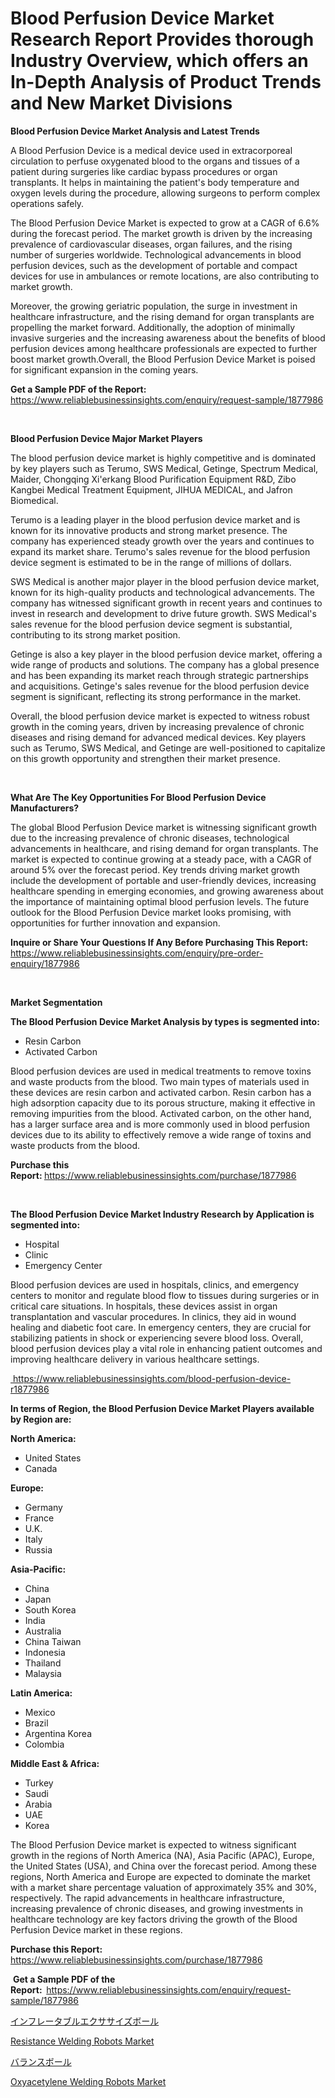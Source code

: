 <p><h1>Blood Perfusion Device Market Research Report Provides thorough Industry Overview, which offers an In-Depth Analysis of Product Trends and New Market Divisions</h1></p><p><strong>Blood Perfusion Device Market Analysis and Latest Trends</strong></p>
<p><p>A Blood Perfusion Device is a medical device used in extracorporeal circulation to perfuse oxygenated blood to the organs and tissues of a patient during surgeries like cardiac bypass procedures or organ transplants. It helps in maintaining the patient's body temperature and oxygen levels during the procedure, allowing surgeons to perform complex operations safely.</p><p>The Blood Perfusion Device Market is expected to grow at a CAGR of 6.6% during the forecast period. The market growth is driven by the increasing prevalence of cardiovascular diseases, organ failures, and the rising number of surgeries worldwide. Technological advancements in blood perfusion devices, such as the development of portable and compact devices for use in ambulances or remote locations, are also contributing to market growth.</p><p>Moreover, the growing geriatric population, the surge in investment in healthcare infrastructure, and the rising demand for organ transplants are propelling the market forward. Additionally, the adoption of minimally invasive surgeries and the increasing awareness about the benefits of blood perfusion devices among healthcare professionals are expected to further boost market growth.Overall, the Blood Perfusion Device Market is poised for significant expansion in the coming years.</p></p>
<p><strong>Get a Sample PDF of the Report:&nbsp;</strong> <a href="https://www.reliablebusinessinsights.com/enquiry/request-sample/1877986">https://www.reliablebusinessinsights.com/enquiry/request-sample/1877986</a></p>
<p>&nbsp;</p>
<p><strong>Blood Perfusion Device Major Market Players</strong></p>
<p><p>The blood perfusion device market is highly competitive and is dominated by key players such as Terumo, SWS Medical, Getinge, Spectrum Medical, Maider, Chongqing Xi'erkang Blood Purification Equipment R&D, Zibo Kangbei Medical Treatment Equipment, JIHUA MEDICAL, and Jafron Biomedical.</p><p>Terumo is a leading player in the blood perfusion device market and is known for its innovative products and strong market presence. The company has experienced steady growth over the years and continues to expand its market share. Terumo's sales revenue for the blood perfusion device segment is estimated to be in the range of millions of dollars.</p><p>SWS Medical is another major player in the blood perfusion device market, known for its high-quality products and technological advancements. The company has witnessed significant growth in recent years and continues to invest in research and development to drive future growth. SWS Medical's sales revenue for the blood perfusion device segment is substantial, contributing to its strong market position.</p><p>Getinge is also a key player in the blood perfusion device market, offering a wide range of products and solutions. The company has a global presence and has been expanding its market reach through strategic partnerships and acquisitions. Getinge's sales revenue for the blood perfusion device segment is significant, reflecting its strong performance in the market.</p><p>Overall, the blood perfusion device market is expected to witness robust growth in the coming years, driven by increasing prevalence of chronic diseases and rising demand for advanced medical devices. Key players such as Terumo, SWS Medical, and Getinge are well-positioned to capitalize on this growth opportunity and strengthen their market presence.</p></p>
<p>&nbsp;</p>
<p><strong>What Are The Key Opportunities For Blood Perfusion Device Manufacturers?</strong></p>
<p><p>The global Blood Perfusion Device market is witnessing significant growth due to the increasing prevalence of chronic diseases, technological advancements in healthcare, and rising demand for organ transplants. The market is expected to continue growing at a steady pace, with a CAGR of around 5% over the forecast period. Key trends driving market growth include the development of portable and user-friendly devices, increasing healthcare spending in emerging economies, and growing awareness about the importance of maintaining optimal blood perfusion levels. The future outlook for the Blood Perfusion Device market looks promising, with opportunities for further innovation and expansion.</p></p>
<p><strong>Inquire or Share Your Questions If Any Before Purchasing This Report:</strong> <a href="https://www.reliablebusinessinsights.com/enquiry/pre-order-enquiry/1877986">https://www.reliablebusinessinsights.com/enquiry/pre-order-enquiry/1877986</a></p>
<p>&nbsp;</p>
<p><strong>Market Segmentation</strong></p>
<p><strong>The Blood Perfusion Device Market Analysis by types is segmented into:</strong></p>
<p><ul><li>Resin Carbon</li><li>Activated Carbon</li></ul></p>
<p><p>Blood perfusion devices are used in medical treatments to remove toxins and waste products from the blood. Two main types of materials used in these devices are resin carbon and activated carbon. Resin carbon has a high adsorption capacity due to its porous structure, making it effective in removing impurities from the blood. Activated carbon, on the other hand, has a larger surface area and is more commonly used in blood perfusion devices due to its ability to effectively remove a wide range of toxins and waste products from the blood.</p></p>
<p><strong>Purchase this Report:&nbsp;</strong><a href="https://www.reliablebusinessinsights.com/purchase/1877986">https://www.reliablebusinessinsights.com/purchase/1877986</a></p>
<p>&nbsp;</p>
<p><strong>The Blood Perfusion Device Market Industry Research by Application is segmented into:</strong></p>
<p><ul><li>Hospital</li><li>Clinic</li><li>Emergency Center</li></ul></p>
<p><p>Blood perfusion devices are used in hospitals, clinics, and emergency centers to monitor and regulate blood flow to tissues during surgeries or in critical care situations. In hospitals, these devices assist in organ transplantation and vascular procedures. In clinics, they aid in wound healing and diabetic foot care. In emergency centers, they are crucial for stabilizing patients in shock or experiencing severe blood loss. Overall, blood perfusion devices play a vital role in enhancing patient outcomes and improving healthcare delivery in various healthcare settings.</p></p>
<p><a href="https://www.reliablebusinessinsights.com/blood-perfusion-device-r1877986">&nbsp;https://www.reliablebusinessinsights.com/blood-perfusion-device-r1877986</a></p>
<p><strong>In terms of Region, the Blood Perfusion Device Market Players available by Region are:</strong></p>
<p>
    <p> <strong> North America: </strong>
        <ul>
            <li>United States</li>
            <li>Canada</li>
        </ul>
        </p> 
    <p> <strong> Europe: </strong>
        <ul>
            <li>Germany</li>
            <li>France</li>
            <li>U.K.</li>
            <li>Italy</li>
            <li>Russia</li>
        </ul>
        </p> 
    <p> <strong> Asia-Pacific: </strong>
        <ul>
            <li>China</li>
            <li>Japan</li>
            <li>South Korea</li>
            <li>India</li>
            <li>Australia</li>
            <li>China Taiwan</li>
            <li>Indonesia</li>
            <li>Thailand</li>
            <li>Malaysia</li>
        </ul>
        </p> 
    <p> <strong> Latin America: </strong>
        <ul>
            <li>Mexico</li>
            <li>Brazil</li>
            <li>Argentina Korea</li>
            <li>Colombia</li>
        </ul>
        </p> 
    <p> <strong> Middle East & Africa: </strong>
        <ul>
            <li>Turkey</li>
            <li>Saudi</li>
            <li>Arabia</li>
            <li>UAE</li>
            <li>Korea</li>
        </ul>
    </p>
    </p>
<p><p>The Blood Perfusion Device market is expected to witness significant growth in the regions of North America (NA), Asia Pacific (APAC), Europe, the United States (USA), and China over the forecast period. Among these regions, North America and Europe are expected to dominate the market with a market share percentage valuation of approximately 35% and 30%, respectively. The rapid advancements in healthcare infrastructure, increasing prevalence of chronic diseases, and growing investments in healthcare technology are key factors driving the growth of the Blood Perfusion Device market in these regions.</p></p>
<p><strong>Purchase this Report: </strong><a href="https://www.reliablebusinessinsights.com/purchase/1877986">https://www.reliablebusinessinsights.com/purchase/1877986</a></p>
<p>&nbsp;<strong>Get a Sample PDF of the Report:&nbsp;&nbsp;</strong><a href="https://www.reliablebusinessinsights.com/enquiry/request-sample/1877986">https://www.reliablebusinessinsights.com/enquiry/request-sample/1877986</a></p>
<p><strong></strong></p>
<p><p><a href="https://github.com/klon646/Market-Research-Report-List-2/blob/main/5714494170001.md">インフレータブルエクササイズボール</a></p><p><a href="https://github.com/edytherolanlouisejk1miz0wig/Market-Research-Report-List-3/blob/main/resistance-welding-robots-market.md">Resistance Welding Robots Market</a></p><p><a href="https://github.com/EstaSprer20231/Market-Research-Report-List-2/blob/main/8547868170000.md">バランスボール</a></p><p><a href="https://github.com/peachesmcdowel1/Market-Research-Report-List-3/blob/main/oxyacetylene-welding-robots-market.md">Oxyacetylene Welding Robots Market</a></p></p>